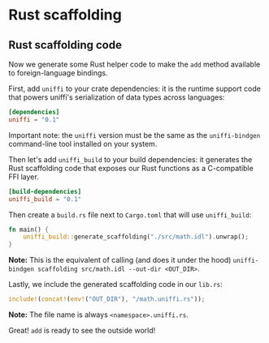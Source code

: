 # Rust scaffolding

## Rust scaffolding code

Now we generate some Rust helper code to make the `add` method available to foreign-language bindings.  

First, add `uniffi` to your crate dependencies: it is the runtime support code that powers uniffi's serialization of data types across languages:

```toml
[dependencies]
uniffi = "0.1"
```

Important note: the `uniffi` version must be the same as the `uniffi-bindgen` command-line tool installed on your system.

Then let's add `uniffi_build` to your build dependencies: it generates the Rust scaffolding code that exposes our Rust functions as a C-compatible FFI layer.

```toml
[build-dependencies]
uniffi_build = "0.1"
```

Then create a `build.rs` file next to `Cargo.toml` that will use `uniffi_build`:

```rust
fn main() {
    uniffi_build::generate_scaffolding("./src/math.idl").unwrap();
}
```

**Note:** This is the equivalent of calling (and does it under the hood) `uniffi-bindgen scaffolding src/math.idl --out-dir <OUT_DIR>`.

Lastly, we include the generated scaffolding code in our `lib.rs`:
```rust
include!(concat!(env!("OUT_DIR"), "/math.uniffi.rs"));
```
**Note:** The file name is always `<namespace>.uniffi.rs`.

Great! `add` is ready to see the outside world!
